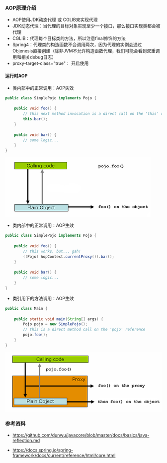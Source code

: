 ### AOP原理介绍
- AOP使用JDK动态代理 或 CGLIB来实现代理
- JDK动态代理：当代理的目标对象实现至少一个接口，那么接口实现类都会被代理
- CGLIB：代理每个目标类的方法，所以注意final修饰的方法
- Spring4：代理类的构造函数不会调用两次，因为代理的实例会通过Objenesis直接创建（除非JVM不允许构造函数代理，我们可能会看到双重调用和相关debug日志）
- proxy-target-class="true"： 开启使用

#### 运行时AOP
- 类内部中的正常调用：AOP失效
```java
public class SimplePojo implements Pojo {

    public void foo() {
        // this next method invocation is a direct call on the 'this' reference
        this.bar();
    }

    public void bar() {
        // some logic...
    }
}
```
![PNG](images/plain.png)
 - 类内部中的正常调用：AOP生效
```java
public class SimplePojo implements Pojo {

    public void foo() {
        // this works, but... gah!
        ((Pojo) AopContext.currentProxy()).bar();
    }

    public void bar() {
        // some logic...
    }
}
```

- 类引用下的方法调用：AOP生效
```java
public class Main {

    public static void main(String[] args) {
        Pojo pojo = new SimplePojo();
        // this is a direct method call on the 'pojo' reference
        pojo.foo();
    }
}
```
![PNG](images/proxy.png)

### 参考资料
- https://github.com/dunwu/javacore/blob/master/docs/basics/java-reflection.md

- https://docs.spring.io/spring-framework/docs/current/reference/html/core.html